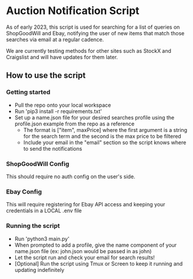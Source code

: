 # Auction Notification Script

As of early 2023, this script is used for searching for a list of queries on ShopGoodWill and Ebay, notifying the user of new items that match those searches via email at a regular cadence.

We are currently testing methods for other sites such as StockX and Craigslist and will have updates for them later.

## How to use the script
### Getting started
- Pull the repo onto your local workspace
- Run 'pip3 install -r requirements.txt'
- Set up a name.json file for your desired searches profile using the profile.json example from the repo as a reference
  - The format is ["item", maxPrice] where the first argument is a string for the search term and the second is the max price to be filtered
  - Include your email in the "email" section so the script knows where to send the notifications

### ShopGoodWill Config
This should require no auth config on the user's side.

### Ebay Config
This will require registering for Ebay API access and keeping your credentials in a LOCAL .env file

### Running the script
- Run 'python3 main.py'
- When prompted to add a profile, give the name component of your name.json file (ex: john.json would be passed in as john)
- Let the script run and check your email for search results!
- [Optional] Run the script using Tmux or Screen to keep it running and updating indefinitely
